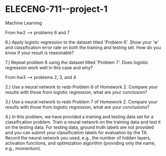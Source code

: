 # ELECENG-711--project-1
Machine Learning


From hw2 --> problems 6 and 7

   6.) Apply logistic regression to the dataset titled 'Problem 6'. Show your 'w' and classification error rate on both the training and testing set. How do you know if         your result is reasonable?
  
   7.) Repeat problem 6 using the dataset titled 'Problem 7'. Does logistic regression work well in this case and why?


From hw3 --> problems 2, 3, and 4

   2.) Use a neural network to redo Problem 6 of Homework 2. Compare your results with those from logistic regression, what are your conclusion?
  
   3.) Use a neural network to redo Problem 7 of Homework 2. Compare your results with those from logistic regression, what are your conclusions?
  
   4.) In this problem, we have provided a training and testing data set for a classification problem. Train a neural network on the training data and test it on the           testing data. For testing data, ground truth labels are not provided and you can submit your classification labels for evaluation by the TA. Record the neural           network you used, e.g., the number of hidden layers, activation functions, and optimization algorithm (providing only the name, e.g., momentum).
